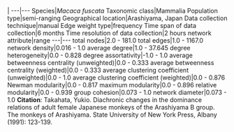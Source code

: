 |
---|---
Species|*Macaca fuscata*
Taxonomic class|Mammalia
Population type|semi-ranging
Geographical location|Arashiyama, Japan
Data collection technique|manual 
Edge weight type|frequency
Time span of data collection|6 months
Time resolution of data collection|2 hours
network attribute|range
---|---
total nodes|2.0 - 181.0
total edges|1.0 - 1167.0
network density|0.016 - 1.0
average degree|1.0 - 37.645
degree heterogeneity|0.0 - 0.828
degree assortativity|-1.0 - 1.0
average betweenness centrality (unweighted)|0.0 - 0.333
average betweenness centrality (weighted)|0.0 - 0.333
average clustering coefficient (unweighted)|0.0 - 1.0
average clustering coefficient (weighted)|0.0 - 0.876
Newman modularity|0.0 - 0.817
maximum modularity|0.0 - 0.896
relative modularity|0.0 - 0.939
group cohesion|0.073 - 1.0
network diameter|0.073 - 1.0
**Citation**: Takahata, Yukio. 
Diachronic changes in the dominance relations of adult female Japanese monkeys of the Arashiyama B group.
 The monkeys of Arashiyama. State University of New York Press, Albany (1991): 123-139.